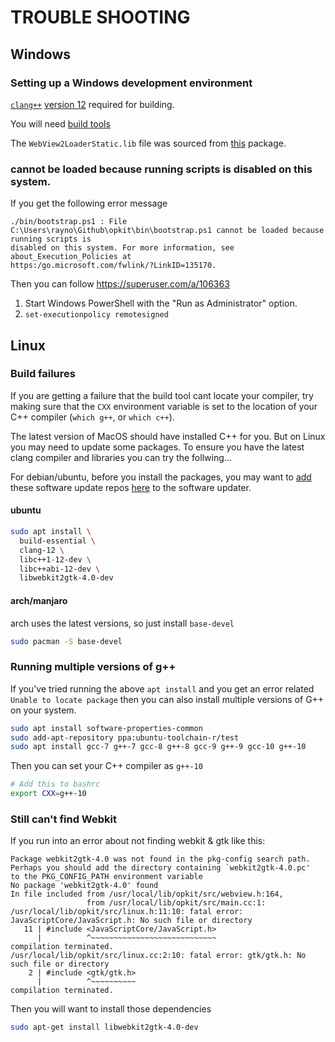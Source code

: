 # TROUBLE SHOOTING

## Windows

### Setting up a Windows development environment

[`clang++`][0] [version 12][1] required for building.

You will need [build tools][3]

The `WebView2LoaderStatic.lib` file was sourced from [this][2] package.

[0]:https://github.com/llvm/llvm-project/releases/tag/llvmorg-12.0.0
[1]:https://github.com/llvm/llvm-project/releases/download/llvmorg-12.0.0/LLVM-12.0.0-win64.exe
[2]:https://www.nuget.org/api/v2/package/Microsoft.Web.WebView2/1.0.864.35
[3]: https://visualstudio.microsoft.com/downloads/#build-tools-for-visual-studio-2019

### cannot be loaded because running scripts is disabled on this system.

If you get the following error message

```
./bin/bootstrap.ps1 : File C:\Users\rayno\Github\opkit\bin\bootstrap.ps1 cannot be loaded because running scripts is
disabled on this system. For more information, see about_Execution_Policies at
https:/go.microsoft.com/fwlink/?LinkID=135170.
```

Then you can follow https://superuser.com/a/106363

1. Start Windows PowerShell with the "Run as Administrator" option.
2. `set-executionpolicy remotesigned`


## Linux
### Build failures

If you are getting a failure that the build tool cant locate your
compiler, try making sure that the `CXX` environment variable is
set to the location of your C++ compiler (`which g++`, or `which c++`).

The latest version of MacOS should have installed C++ for you. But
on Linux you may need to update some packages. To ensure you have
the latest clang compiler and libraries you can try the follwing...

For debian/ubuntu, before you install the packages, you may want
to [add][0] these software update repos [here][1] to the software
updater.

#### ubuntu

```sh
sudo apt install \
  build-essential \
  clang-12 \
  libc++1-12-dev \
  libc++abi-12-dev \
  libwebkit2gtk-4.0-dev
```

[0]:https://linuxize.com/post/how-to-add-apt-repository-in-ubuntu/
[1]:https://apt.llvm.org/

#### arch/manjaro

arch uses the latest versions, so just install `base-devel`

``` sh
sudo pacman -S base-devel
```

### Running multiple versions of g++

If you've tried running the above `apt install` and you get an error
related `Unable to locate package` then you can also install multiple
versions of G++ on your system.

```sh
sudo apt install software-properties-common
sudo add-apt-repository ppa:ubuntu-toolchain-r/test
sudo apt install gcc-7 g++-7 gcc-8 g++-8 gcc-9 g++-9 gcc-10 g++-10
```

Then you can set your C++ compiler as `g++-10`

```sh
# Add this to bashrc
export CXX=g++-10
```

### Still can't find Webkit

If you run into an error about not finding webkit & gtk like this:

```
Package webkit2gtk-4.0 was not found in the pkg-config search path.
Perhaps you should add the directory containing `webkit2gtk-4.0.pc'
to the PKG_CONFIG_PATH environment variable
No package 'webkit2gtk-4.0' found
In file included from /usr/local/lib/opkit/src/webview.h:164,
                 from /usr/local/lib/opkit/src/main.cc:1:
/usr/local/lib/opkit/src/linux.h:11:10: fatal error: JavaScriptCore/JavaScript.h: No such file or directory
   11 | #include <JavaScriptCore/JavaScript.h>
      |          ^~~~~~~~~~~~~~~~~~~~~~~~~~~~~
compilation terminated.
/usr/local/lib/opkit/src/linux.cc:2:10: fatal error: gtk/gtk.h: No such file or directory
    2 | #include <gtk/gtk.h>
      |          ^~~~~~~~~~~
compilation terminated.
```

Then you will want to install those dependencies

```sh
sudo apt-get install libwebkit2gtk-4.0-dev
```
